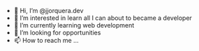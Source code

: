 - 👋 Hi, I’m @jjorquera.dev
- 👀 I’m interested in learn all I can about to became a developer
- 🌱 I’m currently learning web development
- 💞️ I’m looking for opportunities
- 📫 How to reach me ...

<!---
capitan138/capitan138 is a ✨ special ✨ repository because its `README.md` (this file) appears on your GitHub profile.
You can click the Preview link to take a look at your changes.
--->
